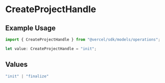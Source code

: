 # CreateProjectHandle

## Example Usage

```typescript
import { CreateProjectHandle } from "@vercel/sdk/models/operations";

let value: CreateProjectHandle = "init";
```

## Values

```typescript
"init" | "finalize"
```